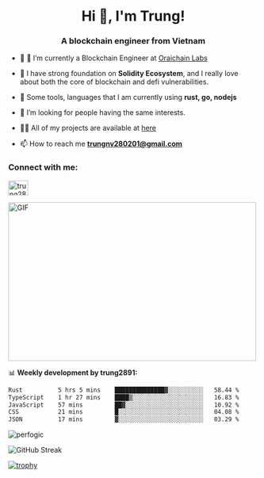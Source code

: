 <h1 align="center">Hi 👋, I'm Trung!</h1>
<h3 align="center">A blockchain engineer from Vietnam</h3>

- 🌱 🔭 I’m currently a Blockchain Engineer at [Oraichain Labs](https://github.com/oraichain)

- 📖 I have strong foundation on **Solidity Ecosystem**, and I really love about both the core of blockchain and defi vulnerabilities.

- 💬 Some tools, languages that I am currently using **rust, go, nodejs**

- 🤝 I’m looking for people having the same interests.

- 👨‍💻 All of my projects are available at [here](https://github.com/trung2891?tab=repositories)

- 📫 How to reach me **trungnv280201@gmail.com**


<h3 align="left">Connect with me:</h3>
<p align="left">
<a href="https://www.linkedin.com/in/trung-nguyen-09a5a5205/" target="blank"><img align="center" src="https://raw.githubusercontent.com/rahuldkjain/github-profile-readme-generator/master/src/images/icons/Social/linked-in-alt.svg" alt="trung2891" height="30" width="40" /></a>
</p>
<img align="center" alt="GIF" src="https://media.giphy.com/media/v1.Y2lkPTc5MGI3NjExaGx2OTI2N240MnFxdWYxZmY5NHJwaDI4MmQ0MTl6bHY5cmsxNm90OSZlcD12MV9pbnRlcm5hbF9naWZfYnlfaWQmY3Q9Zw/lQJNunHwZ32RGilGRO/giphy.gif" width="500" height="320" />

📊 **Weekly development by trung2891:**

<!--START_SECTION:waka-->

```txt
Rust          5 hrs 5 mins    ██████████████▓░░░░░░░░░░   58.44 %
TypeScript    1 hr 27 mins    ████▒░░░░░░░░░░░░░░░░░░░░   16.83 %
JavaScript    57 mins         ██▓░░░░░░░░░░░░░░░░░░░░░░   10.92 %
CSS           21 mins         █░░░░░░░░░░░░░░░░░░░░░░░░   04.08 %
JSON          17 mins         ▓░░░░░░░░░░░░░░░░░░░░░░░░   03.29 %
```

<!--END_SECTION:waka-->

<p><img align="center" src="https://github-readme-stats.vercel.app/api/top-langs?username=trung2891&show_icons=true&locale=en&layout=compact" alt="perfogic" /></p>

![GitHub Streak](http://github-readme-streak-stats.herokuapp.com?user=trung2891&theme=dark&background=000004)

[![trophy](https://github-profile-trophy.vercel.app/?username=trung2891&theme=onedark)]()

